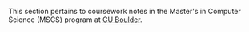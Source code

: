 This section pertains to coursework notes in the Master's in Computer Science
(MSCS) program at [CU Boulder](https://www.colorado.edu).
